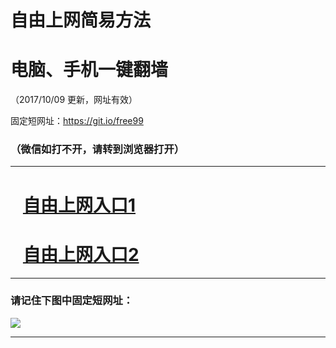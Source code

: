 ﻿# 自由上网简易方法

# 电脑、手机一键翻墙

（2017/10/09 更新，网址有效）

固定短网址：https://git.io/free99

### （微信如打不开，请转到浏览器打开）


***





# &nbsp;&nbsp; <a href="http://ft126262283.fwq-tz-1001.info/fwqtz01.html?t=10090013707 " target="_blank">自由上网入口1</a>
# &nbsp;&nbsp; <a href="http://ft1416122217.fwq-tz-1002.info/fwqtz02.html?t=100900118743 " target="_blank">自由上网入口2</a>
***

### 请记住下图中固定短网址：

<img src="https://s3-us-west-2.amazonaws.com/fwq-1001/yjfq-20170905okok.png" /> 


***

